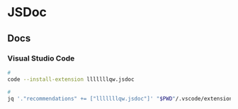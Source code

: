 # JSDoc

## Docs

### Visual Studio Code

```sh
#
code --install-extension lllllllqw.jsdoc

#
jq '."recommendations" += ["lllllllqw.jsdoc"]' "$PWD"/.vscode/extensions.json | sponge "$PWD"/.vscode/extensions.json
```
